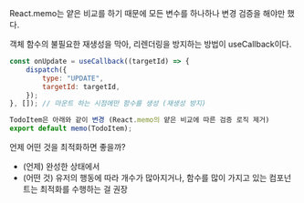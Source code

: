 React.memo는 얕은 비교를 하기 때문에 모든 변수를 하나하나 변경 검증을 해야만 했다.

객체 함수의 불필요한 재생성을 막아, 리렌더링을 방지하는 방법이 useCallback이다.


```js
const onUpdate = useCallback((targetId) => {
	dispatch({
		type: "UPDATE",
		targetId: targetId,
	});
}, []); // 마운트 하는 시점에만 함수를 생성 (재생성 방지)

TodoItem은 아래와 같이 변경 (React.memo의 얕은 비교에 따른 검증 로직 제거)
export default memo(TodoItem);
```

언제 어떤 것을 최적화하면 좋을까?
- (언제) 완성한 상태에서
- (어떤 것) 유저의 행동에 따라 개수가 많아지거나, 함수를 많이 가지고 있는 컴포넌트는 최적화를 수행하는 걸 권장